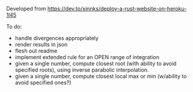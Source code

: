 Developed from https://dev.to/xinnks/deploy-a-rust-website-on-heroku-1l45

To do:
* handle divergences appropriately
* render results in json
* flesh out readme
* implement extended rule for an OPEN range of integration
* given a single number, compute closest root (with ability to avoid specified roots), using inverse parabolic interpolation.
* given a single number, compute closest local max or min (w/ability to avoid specified ones?)
